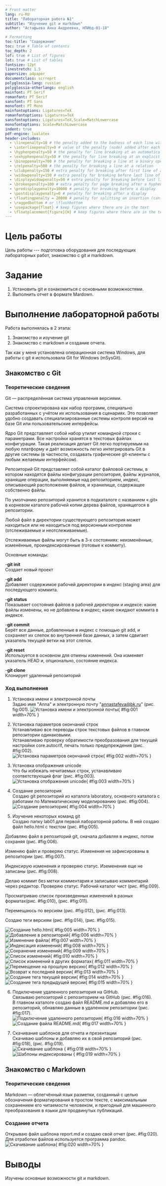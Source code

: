 ```yaml
---
# Front matter
lang: ru-RU
title: "Лабораторная работа №1"
subtitle: "Изучение git и markdown"
author: "Астафьева Анна Андреевна, НПИбд-01-18"

# Formatting
toc-title: "Содержание"
toc: true # Table of contents
toc_depth: 2
lof: true # List of figures
lot: true # List of tables
fontsize: 12pt
linestretch: 1.5
papersize: a4paper
documentclass: scrreprt
polyglossia-lang: russian
polyglossia-otherlangs: english
mainfont: PT Serif
romanfont: PT Serif
sansfont: PT Sans
monofont: PT Mono
mainfontoptions: Ligatures=TeX
romanfontoptions: Ligatures=TeX
sansfontoptions: Ligatures=TeX,Scale=MatchLowercase
monofontoptions: Scale=MatchLowercase
indent: true
pdf-engine: lualatex
header-includes:
  - \linepenalty=10 # the penalty added to the badness of each line within a paragraph (no associated penalty node) Increasing the value makes tex try to have fewer lines in the paragraph.
  - \interlinepenalty=0 # value of the penalty (node) added after each line of a paragraph.
  - \hyphenpenalty=50 # the penalty for line breaking at an automatically inserted hyphen
  - \exhyphenpenalty=50 # the penalty for line breaking at an explicit hyphen
  - \binoppenalty=700 # the penalty for breaking a line at a binary operator
  - \relpenalty=500 # the penalty for breaking a line at a relation
  - \clubpenalty=150 # extra penalty for breaking after first line of a paragraph
  - \widowpenalty=150 # extra penalty for breaking before last line of a paragraph
  - \displaywidowpenalty=50 # extra penalty for breaking before last line before a display math
  - \brokenpenalty=100 # extra penalty for page breaking after a hyphenated line
  - \predisplaypenalty=10000 # penalty for breaking before a display
  - \postdisplaypenalty=0 # penalty for breaking after a display
  - \floatingpenalty = 20000 # penalty for splitting an insertion (can only be split footnote in standard LaTeX)
  - \raggedbottom # or \flushbottom
  - \usepackage{float} # keep figures where there are in the text
  - \floatplacement{figure}{H} # keep figures where there are in the text
---
```


# Цель работы

Цель работы --- подготовка оборудования для последующих лабораторных работ, знакомство с git и markdown.

# Задание

1. Установить git и ознакомиться с основными возможностями.
2. Выполнить отчет в формате Mardown.


# Выполнение лабораторной работы

Работа выполнялась в 2 этапа: 
1. Знакомство и изучение git 
2. Знакомство с markdown и создание отчета.

Так как у меня установлена операционная система Windows, для работы с git я использовала Git for Windows (mSysGit).

## Знакомство с Git
### Теоретические сведения
Git — распределённая система управления версиями. 

Система спроектирована как набор программ, специально разработанных с учётом их использования в сценариях. Это позволяет удобно создавать специализированные системы контроля версий на базе Git или пользовательские интерфейсы.

Ядро Git представляет собой набор утилит командной строки с параметрами. Все настройки хранятся в текстовых файлах конфигурации. Такая реализация делает Git легко портируемым на любую платформу и даёт возможность легко интегрировать Git в другие системы (в частности, создавать графические git-клиенты с любым желаемым интерфейсом).

Репозиторий Git представляет собой каталог файловой системы, в котором находятся файлы конфигурации репозитория, файлы журналов, хранящие операции, выполняемые над репозиторием, индекс, описывающий расположение файлов, и хранилище, содержащее собственно файлы. 

По умолчанию репозиторий хранится в подкаталоге с названием «.git» в корневом каталоге рабочей копии дерева файлов, хранящегося в репозитории.

Любой файл в директории существующего репозитория может находиться или не находиться под версионным контролем (отслеживаемые и неотслеживаемые).

Отслеживаемые файлы могут быть в 3-х состояниях: неизменённые, изменённые, проиндексированные (готовые к коммиту).

Основные команды:

-**git init**  
Создает новый проект

-**git add**  
Добавляет содержимое рабочей директории в индекс (staging area) для последующего коммита.

-**git status**  
Показывает состояния файлов в рабочей директории и индексе: какие файлы изменены, но не добавлены в индекс; какие ожидают коммита в индексе. 

-**git commit**  
Берёт все данные, добавленные в индекс с помощью git add, и сохраняет их слепок во внутренней базе данных, а затем сдвигает указатель текущей ветки на этот слепок.

-**git reset**  
Используется в основном для отмены изменений. Она изменяет указатель HEAD и, опционально, состояние индекса.

-**git clone**  
Клонирует удаленный репозиторий

### Ход выполнения
1. Установка имени и электронной почты    
Задаю имя "Anna" и электронную почту "annastafeva@bk.ru" (рис. fig:001).
![Установка имени и электронной почты](image/1.png){ #fig:001 width=70% }  

2. Установка параметров окончаний строк  
Устанавливаю все переводы строк текстовых файлов в главном репозитории одинаковыми.  
Устанавливаю проверку обратимости преобразования для текущей настройки core.autocrlf, печать только предупреждения (рис. #fig:002).  
![Установка параметров окончаний строк](image/2.png){ #fig:002 width=70% }

3. Установка отображения unicode  
Что бы избежать нечитаемых строк, устанавливаю соответствующий флаг (рис. #fig:003).  
![Установка отображения unicode](image/3.png){ #fig:003 width=70% }

4. Создание репозитория  
Создаю git репозиторий из каталога laboratory, основного каталога с работами по Математическому моделированию (рис. #fig:004).  
![Cоздание репозитория](image/4.png){ #fig:004 width=70% }

5. Изучение некоторых команд git  
Создаю папку lab01 для первой лабораторной работы. В ней создаю файл hello.html с текстом (рис. #fig:005).

Добавляю файл в репозиторий git, сначала добавляя в индекс, потом сохраняя (рис. #fig:006).

Изменяю файл и проверяю статус. Изменения не зафиксированы в репозитории (рис. #fig:007).

Индексирую изменения и проверяю статус. Иземенения еще не записаны (рис. #fig:008).

Делаю коммит без метки комментария и записываю комментарий через редактор. Проверяю статус. Рабочий каталог чист (рис. #fig:009).

Просматриваю список произведенных изменений в разных форматах(рис. #fig:010), (рис. #fig:011).

Перемещаюсь по версиям (рис. #fig:012), (рис. #fig:013).

Создаю теги версиям (рис. #fig:014), (рис. #fig:015).

![Создание hello.html](image/5.png){ #fig:005 width=70% }  
![Добавление в репозиторий](image/6.png){ #fig:006 width=70% }  
![Изменение файла](image/7.png){ #fig:007 width=70% }  
![Индексация изменений](image/8.png){ #fig:008 width=70% }  
![Сохранение изменений](image/9.png){ #fig:009 width=70% }  
![Список изменений](image/10.png){ #fig:010 width=70% }  
![Список изменений в других форматах](image/11.png){ #fig:011 width=70% }  
![Перемещение на прошлую версию](image/12.png){ #fig:012 width=70% }  
![Возврат к последней версии](image/13.png){ #fig:013 width=70% }  
![Создание тега текущей версии](image/14.png){ #fig:014 width=70% }  
![Создание тега предыдущей версии](image/15.png){ #fig:015 width=70% }  

6. Подключение удаленного репозитория на GitHub.  
Связываю репозиторий с репозиторием на GitHub (рис. #fig:016).  
В главном каталоге создаю файл README.md и добавляю его в репозиторий, обнавляю данные в удаленном репозитории (рис. #fig:017).  
![Подключение удаленного репозитория](image/16.png){ #fig:016 width=70% }  
![Создание файла README.md](image/17.png){ #fig:017 width=70% }  

7. Скачивание шаблонов для отчета и презентации  
Скачиваю шаблоны и добавляю их в свой репозиторий (рис. #fig:018), (рис. #fig:019).    
![Скачивание шаблона](image/18.png) { #fig:018 width=70% }  
![Шаблоны индексированы](image/19.png) { #fig:019 width=70% }  

## Знакомство с Markdown
### Теоритические сведения  
Markdown — облегчённый язык разметки, созданный с целью обозначения форматирования в простом тексте, с максимальным сохранением его читаемости человеком, и пригодный для машинного преобразования в языки для продвинутых публикаций.

### Создание отчета
Открываю файл шаблона report.md и создаю свой отчет (рис. #fig:020).  
Для отработки файлов используется программа pandoc.  
![Скачивание шаблона](image/20.png){ #fig:020 width=70% }

# Выводы

Изучены основные возможности git и markdown.

